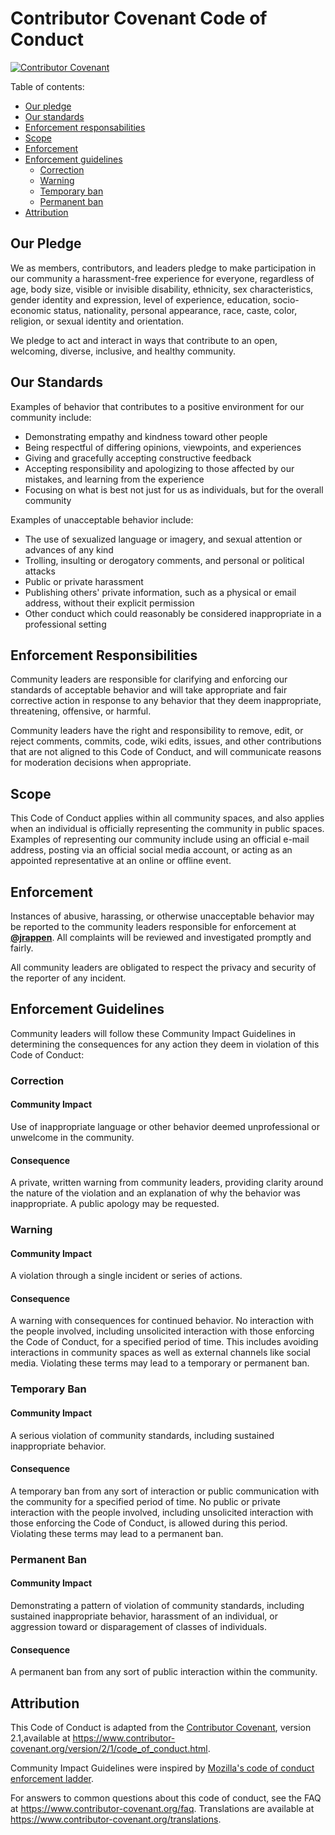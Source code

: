 # Contributor Covenant Code of Conduct

[![Contributor Covenant](https://img.shields.io/badge/Contributor%20Covenant-2.1-4baaaa.svg)](https://github.com/jrappen/.github/blob/master/CODE_OF_CONDUCT.md)

Table of contents:

* [Our pledge](#our-pledge)
* [Our standards](#our-standards)
* [Enforcement responsabilities](#enforcement-responsabilities)
* [Scope](#scope)
* [Enforcement](#enforcement)
* [Enforcement guidelines](#enforcement-guidelines)
    * [Correction](#correction)
    * [Warning](#warning)
    * [Temporary ban](#temporary-ban)
    * [Permanent ban](#permanent-ban)
* [Attribution](#attribution)

## Our Pledge

We as members, contributors, and leaders pledge to make participation in our
community a harassment-free experience for everyone, regardless of age, body
size, visible or invisible disability, ethnicity, sex characteristics, gender
identity and expression, level of experience, education, socio-economic status,
nationality, personal appearance, race, caste, color, religion, or sexual
identity and orientation.

We pledge to act and interact in ways that contribute to an open, welcoming,
diverse, inclusive, and healthy community.

## Our Standards

Examples of behavior that contributes to a positive environment for our
community include:

* Demonstrating empathy and kindness toward other people
* Being respectful of differing opinions, viewpoints, and experiences
* Giving and gracefully accepting constructive feedback
* Accepting responsibility and apologizing to those affected by our mistakes,
  and learning from the experience
* Focusing on what is best not just for us as individuals, but for the overall
  community

Examples of unacceptable behavior include:

* The use of sexualized language or imagery, and sexual attention or advances of
  any kind
* Trolling, insulting or derogatory comments, and personal or political attacks
* Public or private harassment
* Publishing others' private information, such as a physical or email address,
  without their explicit permission
* Other conduct which could reasonably be considered inappropriate in a
  professional setting

## Enforcement Responsibilities

Community leaders are responsible for clarifying and enforcing our standards of
acceptable behavior and will take appropriate and fair corrective action in
response to any behavior that they deem inappropriate, threatening, offensive,
or harmful.

Community leaders have the right and responsibility to remove, edit, or reject
comments, commits, code, wiki edits, issues, and other contributions that are
not aligned to this Code of Conduct, and will communicate reasons for moderation
decisions when appropriate.

## Scope

This Code of Conduct applies within all community spaces, and also applies when
an individual is officially representing the community in public spaces.
Examples of representing our community include using an official e-mail address,
posting via an official social media account, or acting as an appointed
representative at an online or offline event.

## Enforcement

Instances of abusive, harassing, or otherwise unacceptable behavior may be
reported to the community leaders responsible for enforcement at
[**@jrappen**](https://github.com/jrappen).
All complaints will be reviewed and investigated promptly and fairly.

All community leaders are obligated to respect the privacy and security of the
reporter of any incident.

## Enforcement Guidelines

Community leaders will follow these Community Impact Guidelines in determining
the consequences for any action they deem in violation of this Code of Conduct:

### Correction

#### Community Impact

Use of inappropriate language or other behavior deemed unprofessional or
unwelcome in the community.

#### Consequence

A private, written warning from community leaders, providing clarity around the
nature of the violation and an explanation of why the behavior was
inappropriate. A public apology may be requested.

### Warning

#### Community Impact

A violation through a single incident or series of actions.

#### Consequence

A warning with consequences for continued behavior. No interaction with the
people involved, including unsolicited interaction with those enforcing the Code
of Conduct, for a specified period of time. This includes avoiding interactions
in community spaces as well as external channels like social media. Violating
these terms may lead to a temporary or permanent ban.

### Temporary Ban

#### Community Impact

A serious violation of community standards, including sustained inappropriate
behavior.

#### Consequence

A temporary ban from any sort of interaction or public communication with the
community for a specified period of time. No public or private interaction with
the people involved, including unsolicited interaction with those enforcing the
Code of Conduct, is allowed during this period. Violating these terms may lead
to a permanent ban.

### Permanent Ban

#### Community Impact

Demonstrating a pattern of violation of community standards, including sustained
inappropriate behavior, harassment of an individual, or aggression toward or
disparagement of classes of individuals.

#### Consequence

A permanent ban from any sort of public interaction within the community.

## Attribution

This Code of Conduct is adapted from the
[Contributor Covenant](https://www.contributor-covenant.org),
version 2.1,available at
<https://www.contributor-covenant.org/version/2/1/code_of_conduct.html>.

Community Impact Guidelines were inspired by
[Mozilla's code of conduct enforcement ladder](https://github.com/mozilla/diversity).

For answers to common questions about this code of conduct, see the FAQ at
<https://www.contributor-covenant.org/faq>.
Translations are available at
<https://www.contributor-covenant.org/translations>.

